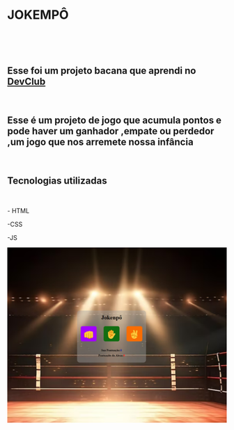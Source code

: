 <h1>JOKEMPÔ</h1>
<br>
<br>
<br>
<h2>Esse foi um projeto bacana que aprendi no <a href= "https//rodolfomori.com.br/devclub">DevClub</a></h2>
<br>
<h2>Esse é um projeto de jogo que acumula pontos e pode haver um ganhador ,empate ou perdedor ,um jogo que nos arremete nossa infância </h2>
<br>
<h2>Tecnologias utilizadas</h2>
<br>
<p>- HTML</p>
<p>-CSS</p>
<p>-JS</p>

<img alt="jokempô.jpg" src="https://github.com/Verneloira/Jokemp-/blob/main/jokenp%C3%B4%20desktop.png" data-hpc="true" class="Box-sc-g0xbh4-0 fzFXnm">
